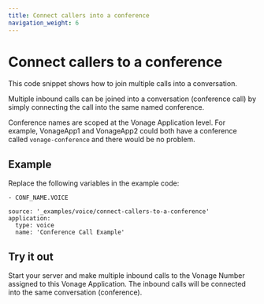 ```yaml
---
title: Connect callers into a conference
navigation_weight: 6
---
```


# Connect callers to a conference

This code snippet shows how to join multiple calls into a conversation.

Multiple inbound calls can be joined into a conversation (conference
call) by simply connecting the call into the same named
conference.

Conference names are scoped at the Vonage Application
level. For example, VonageApp1 and VonageApp2 could both have a
conference called `vonage-conference` and there would be no problem.

## Example

Replace the following variables in the example code:

```snippet_variables
- CONF_NAME.VOICE
```

```code_snippets
source: '_examples/voice/connect-callers-to-a-conference'
application:
  type: voice
  name: 'Conference Call Example'
```

## Try it out

Start your server and make multiple inbound calls to the Vonage Number
assigned to this Vonage Application. The inbound calls will be connected
into the same conversation (conference).
